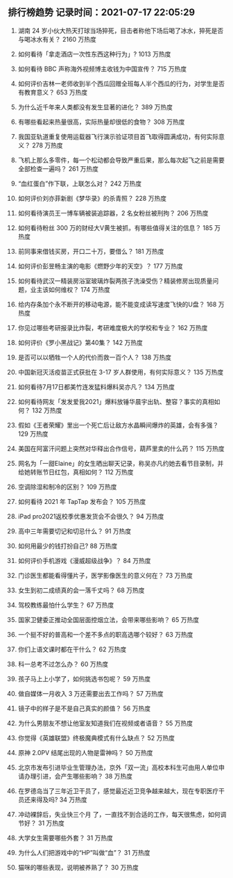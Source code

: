 
## 排行榜趋势 记录时间：2021-07-17 22:05:29
  
  1. 湖南 24 岁小伙大热天打球当场猝死，目击者称他下场后喝了冰水，猝死是否与喝冰水有关？ 2160 万热度
    
  2. 如何看待「拿走酒店一次性东西这种行为」? 1013 万热度
    
  3. 如何看待 BBC 声称海外视频博主收钱为中国宣传？ 715 万热度
    
  4. 如何评价吉林一老师收到半个西瓜回赠全班每人半个西瓜的行为，对学生是否有教育意义？ 653 万热度
    
  5. 为什么近千年来人类都没有发生显著的进化？ 389 万热度
    
  6. 有哪些看起来热量很高，实际热量却很低的食物？ 308 万热度
    
  7. 我国亚轨道重复使用运载器飞行演示验证项目首飞取得圆满成功，有何实际意义？ 278 万热度
    
  8. 飞机上那么多零件，每一个松动都会导致严重后果，那么每次起飞之前是需要全部检查一遍吗？ 261 万热度
    
  9. “血红蛋白”作下联，上联怎么对？ 242 万热度
    
  10. 如何评价刘亦菲新剧《梦华录》的杀青照？ 228 万热度
    
  11. 如何看待演员王一博车辆被装追踪器，2 名女粉丝被刑拘？ 206 万热度
    
  12. 如何看待粉丝 300 万的财经大V黄生被抓，有哪些值得关注的信息？ 185 万热度
    
  13. 前同事来借钱买房，开口二十万，要借么？ 181 万热度
    
  14. 如何评价彭昱畅主演的电影《燃野少年的天空》？ 177 万热度
    
  15. 如何看待武汉一精装房浴室玻璃炸裂两孩子洗澡受伤？精装修房出现质量问题，业主该如何维权？ 174 万热度
    
  16. 给内存条加个永不断开的移动电源，能不能变成读写速度飞快的U盘？ 168 万热度
    
  17. 你见过哪些考研报录比炸裂，考研难度极大的学校和专业？ 162 万热度
    
  18. 如何评价《罗小黑战记》第40集？ 142 万热度
    
  19. 是否可以以牺牲一个人的代价而救一百个人？ 138 万热度
    
  20. 中国新冠灭活疫苗正式获批在 3-17 岁人群使用，有何实际意义？ 135 万热度
    
  21. 如何看待7月17日都美竹连发猛料爆料吴亦凡？ 134 万热度
    
  22. 如何看待网友「发发爱我2021」爆料放锤华晨宇出轨、整容？事实的真相如何？ 132 万热度
    
  23. 假如《王者荣耀》里出一个死亡后让敌方水晶瞬间爆炸的英雄，会有多强？ 129 万热度
    
  24. 美国在阿富汗问题上突然对华释出合作信号，葫芦里卖的什么药？ 115 万热度
    
  25. 网名为「一甜Elaine」的女生晒出聊天记录，称吴亦凡约她去看节目录制，并给她转账节日红包，真相如何？ 112 万热度
    
  26. 空调除湿和制冷的区别？ 109 万热度
    
  27. 如何看待 2021 年 TapTap 发布会？ 105 万热度
    
  28. iPad pro2021返校季优惠发货会不会很久？ 94 万热度
    
  29. 高中三年需要切记和切忌什么？ 91 万热度
    
  30. 如何用最少的钱打扮自己? 88 万热度
    
  31. 如何评价手机游戏《漫威超级战争》？ 84 万热度
    
  32. 门诊医生都能看得懂片子，医学影像医生的意义何在？ 73 万热度
    
  33. 女生到初二成绩真的会一落千丈吗？ 68 万热度
    
  34. 驾校教练最怕什么学生？ 67 万热度
    
  35. 国家卫健委正推动全国层面控烟立法，会带来哪些影响？ 65 万热度
    
  36. 一个挺不好的普高和一个差不多点的职高选哪个较好？ 63 万热度
    
  37. 你们上语文课时都在干什么？ 62 万热度
    
  38. 科一总考不过怎么办？ 60 万热度
    
  39. 孩子马上上小学了，如何挑选书包呢？ 59 万热度
    
  40. 做自媒体一月收入 3 万还需要出去工作吗？ 57 万热度
    
  41. 镜子中的样子是不是自己真实的颜值？ 56 万热度
    
  42. 为什么男朋友不想让他室友知道我们在视频或者语音？ 55 万热度
    
  43. 你觉得《英雄联盟》终极魔典模式有什么缺点？ 52 万热度
    
  44. 原神 2.0PV 结尾出现的人物是雷神吗？ 50 万热度
    
  45. 北京市发布引进毕业生管理办法，京外「双一流」高校本科生可由用人单位申请办理引进，会产生哪些影响？ 38 万热度
    
  46. 在罗德岛当了三年近卫干员了，感觉最近近卫竞争越来越大，现在专职医疗干员还来得及吗? 34 万热度
    
  47. 冲动裸辞后，失业快三个月 了，一直找不到合适的工作，每天很焦虑，如何调节好？ 31 万热度
    
  48. 大学女生需要哪些外套？ 31 万热度
    
  49. 为什么人们把游戏中的“HP”叫做“血”？ 31 万热度
    
  50. 猫咪的哪些表现，说明被养熟了？ 30 万热度
    